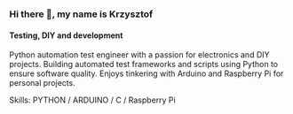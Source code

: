 ### Hi there 👋, my name is Krzysztof
#### Testing, DIY and development
Python automation test engineer with a passion for electronics and DIY projects. Building automated test frameworks and scripts using Python to ensure software quality. Enjoys tinkering with Arduino and Raspberry Pi for personal projects.

Skills: PYTHON / ARDUINO / C / Raspberry Pi
